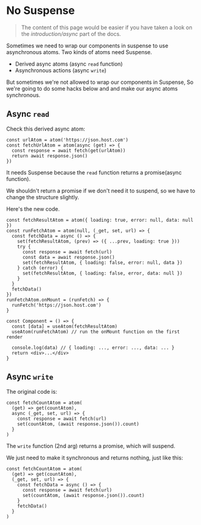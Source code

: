 # No Suspense

> The content of this page would be easier if you have taken a look on the _introduction/async_ part of the docs.

Sometimes we need to wrap our components in suspense to use asynchronous atoms. Two kinds of atoms need Suspense.

- Derived async atoms (async `read` function)
- Asynchronous actions (async `write`)

But sometimes we're not allowed to wrap our components in Suspense, So we're going to do some hacks below and and make our async atoms synchronous.

## Async `read`

Check this derived async atom:

```tsx
const urlAtom = atom('https://json.host.com')
const fetchUrlAtom = atom(async (get) => {
  const response = await fetch(get(urlAtom))
  return await response.json()
})
```

It needs Suspense because the `read` function returns a promise(async function).

We shouldn't return a promise if we don't need it to suspend, so we have to change the structure slightly.

Here's the new code.

```tsx
const fetchResultAtom = atom({ loading: true, error: null, data: null })
const runFetchAtom = atom(null, (_get, set, url) => {
  const fetchData = async () => {
    set(fetchResultAtom, (prev) => ({ ...prev, loading: true }))
    try {
      const response = await fetch(url)
      const data = await response.json()
      set(fetchResultAtom, { loading: false, error: null, data })
    } catch (error) {
      set(fetchResultAtom, { loading: false, error, data: null })
    }
  }
  fetchData()
})
runFetchAtom.onMount = (runFetch) => {
  runFetch('https://json.host.com')
}

const Component = () => {
  const [data] = useAtom(fetchResultAtom)
  useAtom(runFetchAtom) // run the onMount function on the first render

  console.log(data) // { loading: ..., error: ..., data: ... }
  return <div>...</div>
}
```

## Async `write`

The original code is:

```tsx
const fetchCountAtom = atom(
  (get) => get(countAtom),
  async (_get, set, url) => {
    const response = await fetch(url)
    set(countAtom, (await response.json()).count)
  }
)
```

The `write` function (2nd arg) returns a promise, which will suspend.

We just need to make it synchronous and returns nothing, just like this:

```tsx
const fetchCountAtom = atom(
  (get) => get(countAtom),
  (_get, set, url) => {
    const fetchData = async () => {
      const response = await fetch(url)
      set(countAtom, (await response.json()).count)
    }
    fetchData()
  }
)
```

